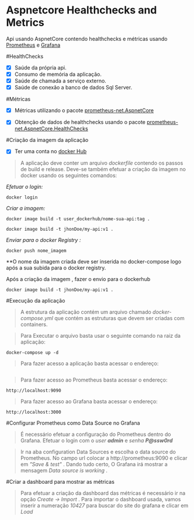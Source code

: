 # Aspnetcore Healthchecks and Metrics

Api  usando AspnetCore  contendo healthchecks e métricas usando [Prometheus](https://prometheus.io/) e [Grafana](https://grafana.com/)

#HealthChecks

- [X] Saúde da própria api.
- [X] Consumo de memória da aplicação.
- [X] Saúde de chamada a serviço externo.
- [X] Saúde de conexão a banco de dados Sql Server.

#Métricas

- [X] Métricas utilizando o pacote [prometheus-net.AspnetCore](https://github.com/prometheus-net)
- [X] Obtenção de dados de healthchecks usando o pacote [prometheus-net.AspnetCore.HealthChecks](https://github.com/prometheus-net/prometheus-net)


#Criação da imagem da aplicação

- [x] Ter uma conta no [docker Hub](https://hub.docker.com/)

> A aplicação deve conter um arquivo  *_dockerfile_* contendo os passos de build e release.
Deve-se também efetuar a criação da imagem no docker usando os seguintes comandos:

*Efetuar o login:*

```
docker login
````
*Criar a imagem:*

```
docker image build -t user_dockerhub/nome-sua-api:tag .
```
```
docker image build -t jhonDoe/my-api:v1 .
```
*Enviar para o docker Registry :*

```
docker push nome_imagem
````

**O nome da imagem criada deve ser inserida no docker-compose logo após a sua subida para o docker registry.


Após a criação da imagem , fazer o envio para o dockerhub

```
docker image build -t jhonDoe/my-api:v1 .
```

#Execução da aplicação

> A estrutura da aplicação contém um arquivo chamado _docker-compose.yml_ que contém as estruturas que devem ser criadas com containers.

> Para Executar o arquivo basta usar o seguinte comando na raiz da aplicação:

```
docker-compose up -d
```

> Para fazer acesso a aplicação basta acessar o endereço:

```

```

> Para fazer acesso ao Prometheus basta acessar o endereço:

```
http://localhost:9090
```

> Para fazer acesso ao Grafana basta acessar o endereço:

```
http://localhost:3000
```

#Configurar Prometheus como Data Source no Grafana

> É necessário efetuar a configuração do Prometheus dentro do Grafana. Efetuar o login com o _user_ **_admin_** e _senha_ **_P@ssw0rd_**

> Ir na aba configuration  Data Sources e escolha o data source do Prometheus. No campo url colocar a http://prometheus:9090 e clicar em *"Save & test"* . Dando tudo certo, O Grafana irá mostrar a mensagem *Data source is working* .

#Criar a dashboard para mostrar as métricas

> Para efetuar a criação da dashboard das métricas é necessário ir na opção *Create -> Import* . Para importar o dashboard usada, vamos inserir a numeração *_10427_* para buscar do site do grafana e clicar em *Load*




